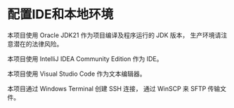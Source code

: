 # 配置IDE和本地环境  

本项目使用 Oracle JDK21 作为项目编译及程序运行的 JDK 版本， 生产环境请注意潜在的法律风险。  

本项目使用 IntelliJ IDEA Community Edition 作为 IDE。  

本项目使用 Visual Studio Code 作为文本编辑器。  

本项目通过 Windows Terminal 创建 SSH 连接， 通过 WinSCP 来 SFTP 传输文件。  
